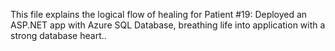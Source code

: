 This file explains the logical flow of healing for Patient #19: Deployed an ASP.NET app with Azure SQL Database, breathing life into application with a strong database heart..
